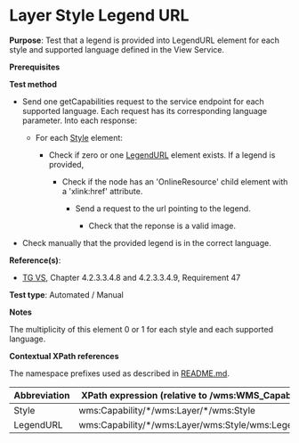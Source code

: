 # Layer Style Legend URL

**Purpose**: Test that a legend is provided into LegendURL element for each style and supported language defined in the View Service.

**Prerequisites**

**Test method**

* Send one getCapabilities request to the service endpoint for each supported language. Each request has its corresponding language parameter. Into each response:

  * For each [Style](#style) element:

    * Check if zero or one [LegendURL](#legend) element exists. If a legend is provided,
    
        * Check if the node has an 'OnlineResource' child element with a 'xlink:href' attribute.

            * Send a request to the url pointing to the legend.

                * Check that the reponse is a valid image.

* Check manually that the provided legend is in the correct language.

**Reference(s)**:
* [TG VS](./README.md#ref_TG_VS), Chapter 4.2.3.3.4.8 and 4.2.3.3.4.9, Requirement 47

**Test type**: Automated / Manual

**Notes**

The multiplicity of this element 0 or 1 for each style and each supported language.

**Contextual XPath references**

The namespace prefixes used as described in [README.md](./README.md#namespaces).

Abbreviation                                               |  XPath expression (relative to /wms:WMS_Capabilities)
---------------------------------------------------------- | -------------------------------------------------------------------------
Style <a name="style"></a> | wms:Capability/\*/wms:Layer/\*/wms:Style
LegendURL <a name="legend"></a> | wms:Capability/*/wms:Layer/wms:Style/wms:LegendURL
